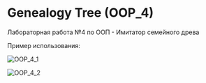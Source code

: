 # Genealogy Tree (OOP_4)
Лабораторная работа №4 по ООП - Имитатор семейного древа

Пример использования:

![OOP_4_1](https://github.com/user-attachments/assets/dc41dcf0-6d3c-436a-8f26-f6aaffe6f6ef)

![OOP_4_2](https://github.com/user-attachments/assets/2528a629-02c1-4b95-8299-3558ca05b2e2)
